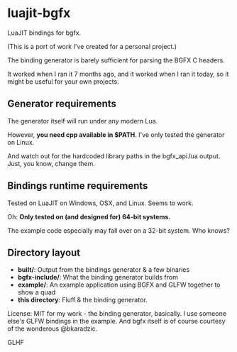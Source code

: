 # luajit-bgfx

LuaJIT bindings for bgfx.

(This is a port of work I've created for a personal project.)

The binding generator is barely sufficient for parsing the BGFX C headers.

It worked when I ran it 7 months ago, and it worked when I ran it today, so it
might be useful for your own projects.

## Generator requirements

The generator itself will run under any modern Lua.

However, **you need cpp available in $PATH**. I've only tested the generator on Linux.

And watch out for the hardcoded library paths in the bgfx_api.lua output. Just, you know, change them.

## Bindings runtime requirements

Tested on LuaJIT on Windows, OSX, and Linux. Seems to work.

Oh: **Only tested on (and designed for) 64-bit systems.**

The example code especially may fall over on a 32-bit system. Who knows?

## Directory layout

* **built/**: Output from the bindings generator & a few binaries
* **bgfx-include/**: What the binding generator builds from
* **example/**: An example application using BGFX and GLFW together to show a quad
* **this directory**: Fluff &amp; the binding generator.

License: MIT for my work - the binding generator, basically. I use someone else's
GLFW bindings in the example. And bgfx itself is of course courtesy of the wonderous @bkaradzic.

GLHF
